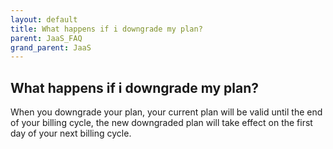 ```yaml
---
layout: default
title: What happens if i downgrade my plan?
parent: JaaS_FAQ
grand_parent: JaaS
---
```


## What happens if i downgrade my plan?

When you downgrade your plan, your current plan will be valid until the end of your billing cycle, the new downgraded plan will take effect on the first day of your next billing cycle.
